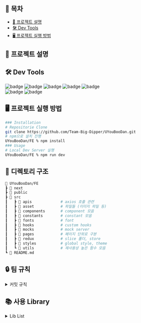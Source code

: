 ## 📝 목차

- [📰 프로젝트 설명](#-프로젝트-설명)
- [🛠️ Dev Tools](#-dev-tools)
- [🖥 프로젝트 실행 방법](#-프로젝트-실행-방법)

## **📰 프로젝트 설명**

## **🛠 Dev Tools**

![badge](https://img.shields.io/badge/Typescript-3178C6?logo=Typescript&logoColor=white&style=flat-square)
![badge](https://img.shields.io/badge/next.js-000000?logo=next.js&logoColor=white&style=flat-square)
![badge](https://img.shields.io/badge/Axios-5A29E4?style=flat-square&logo=Axios&logoColor=black)
![badge](https://img.shields.io/badge/npm-CB3837?logo=npm&logoColor=white&style=flat-square)
![badge](https://img.shields.io/badge/redux_toolkit-764ABC?style=flat-square&logo=redux&logoColor=black)  
![badge](https://img.shields.io/badge/styled%20components-DB7093?style=flat-square&logo=styled%20components&logoColor=white)
![badge](https://img.shields.io/badge/Visual%20Studio%20Code-007ACC?style=flat-square&logo=Visual%20Studio%20Code&logoColor=white)

## **🖥 프로젝트 실행 방법**

```sh
### Installation
# Repositorie Clone
git clone https://github.com/Team-Big-Dipper/UYouBooDan.git
# npm으로 설치 진행
UYouBooDan/FE % npm install
### Usage
# Local Dev Server 실행
UYouBooDan/FE % npm run dev
```

## **📝 디렉토리 구조**

```sh
📂 UYouBooDan/FE
┣ 📂 next
┣ 📂 public
┣ 📂 src
┃   ┣ 📂 apis             # axios 호출 관련
┃   ┣ 📂 asset            # 파일들 (이미지 파일 등)
┃   ┣ 📂 components       # component 모음
┃   ┣ 📂 constants        # constant 모음
┃   ┣ 📂 fonts            # font
┃   ┣ 📂 hooks            # custom hooks
┃   ┣ 📂 mocks            # mock server
┃   ┣ 📂 pages            # 페이지 단위로 구분
┃   ┣ 📂 redux            # slice 폴더, store
┃   ┣ 📂 styles           # global style, theme
┃   ┗ 📂 utils            # 재사용성 높은 함수 모음
┗ 📄 README.md
```

## 🔒 팀 규칙

<details>
<summary>커밋 규칙</summary>
<div markdown="1">
## **commit message 규칙**
- ✨ feat : 새로운 기능 추가
- 🐛 fix : 버그 수정
- 📝 docs : 문서 수정 / 주석 변경
- 🎨 style : 코드 formatting, 세미콜론(;) 누락, 코드 변경이 없는 경우 + CSS 등 사용자 UI 디자인 변경
- ♻️ refactor : 코드 리팩터링
- ✅ test : 테스트 코드, 리팩터링 테스트 코드 추가(프로덕션 코드 변경 X)
- 💚 chore : 빌드 업무 수정, 패키지 매니저 수정(프로덕션 코드 변경 X)
- 🚚 rename : 파일 혹은 폴더명을 수정하거나 옮기는 작업만인 경우
- 🔥 remove : 파일을 삭제하는 작업만 수행한 경우
- 🚀 deploy : 배포와 관련된 작업을 수행한 경우
- 🎉 Init : 새로운 시작
</div>
</details>

## 📚 사용 Library

<details>
<summary>Lib List</summary>
<div markdown="1">
- eslint
- prettier
- axios
- redux-toolkit

</div>
</details>
